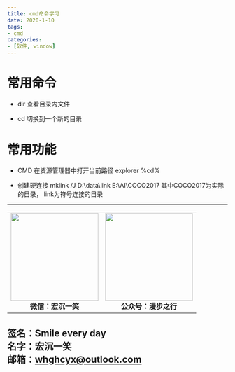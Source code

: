 ```yaml
---
title: cmd命令学习
date: 2020-1-10
tags: 
- cmd
categories:
- [软件, window]
---
```

# 常用命令 #
- dir
查看目录内文件

- cd
切换到一个新的目录

# 常用功能 #
- CMD 在资源管理器中打开当前路径
explorer  %cd%

- 创建硬连接
mklink /J D:\data\link E:\AI\COCO2017
其中COCO2017为实际的目录， link为符号连接的目录


---
<center>
<table>
    <tr>
        <td >
            <center>
                <img src="https://i.loli.net/2020/01/08/CJz85Sbal6M7EOV.png" width="200"/>
            </center>
            <center style="font-weight:900">
                微信：宏沉一笑
            </center>
        </td>
        <td >
            <center>
                <img src="https://i.loli.net/2020/01/08/veq2DSphHME9KPV.jpg" width="200"/>
            </center>
            <center style="font-weight:900">
                公众号：漫步之行
            </center>
        </td>
    </tr>
</table>
</center>


**签名：Smile every day**    
**名字：宏沉一笑**   
**邮箱：whghcyx@outlook.com**  
---